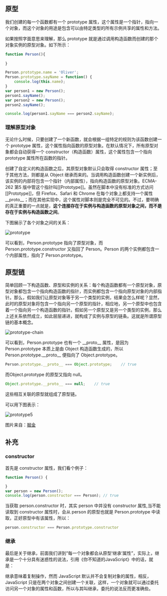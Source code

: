 ## 原型

我们创建的每一个函数都有一个 prototype 属性，这个属性是一个指针，指向一个对象，而这个对象的用途是包含可以由特定类型的所有示例共享的属性和方法。

如果按照字面意思来理解，那么 prototype 就是通过调用构造函数而创建的那个对象实例的原型对象。如下所示：

```js
function Person(){
	
}

Person.prototype.name = 'Oliver';
Person.prototype.sayName = function() {
	console.log(this.name);
}
var person1 = new Person();
person1.sayName();
var person2 = new Person();
person2.sayName();

console.log(person1.sayName === person2.sayName);
```

### 理解原型对象

无论什么时候，只要创建了一个新函数，就会根据一组特定的规则为该函数创建一个 prototype 属性，这个属性指向函数的原型对象。在默认情况下，所有原型对象都会自动获得一个 constructor（构造函数）属性，这个属性包含一个指向 prototype 属性所在函数的指针。

创建了自定义的构造函数之后，其原型对象默认只会取得 constructor 属性；至于其他方法，则都是从 Object 继承而来的。当调用构造函数创建一个新实例后，该实例的内部将包含一个指针（内部属性），指向构造函数的原型对象。ECMA-262 第5 版中管这个指针叫[[Prototype]]。虽然在脚本中没有标准的方式访问[[Prototype]]，但 Firefox、Safari 和 Chrome 在每个对象上都支持一个属性 \_\_proto__；而在其他实现中，这个属性对脚本则是完全不可见的。不过，要明确的真正重要的一点就是，**这个连接存在于实例与构造函数的原型对象之间，而不是存在于实例与构造函数之间**。

下图展示了各个对象之间的关系：

![prototype](https://user-images.githubusercontent.com/21052717/56959594-7dad3500-6b80-11e9-94d1-659ee3ac2d08.PNG)

可以看到，Person.prototype 指向了原型对象，而 Person.prototype.constructor 又指回了 Person。Person 的两个实例都包含一个内部属性，指向了 Person.prototype。

## 原型链

简单回顾一下构造函数、原型和实例的关系：每个构造函数都有一个原型对象，原型对象都包含一个指向构造函数的指针，而实例都包含一个指向原型对象的内部指针。那么，假如我们让原型对象等于另一个类型的实例，结果会怎么样呢？显然，此时的原型对象将包含一个指向另一个原型的指针，相应地，另一个原型中也包含着一个指向另一个构造函数的指针。假如另一个原型又是另一个类型的实例，那么上述关系依然成立，如此层层递进，就构成了实例与原型的链条。这就是所谓原型链的基本概念。

![prototype-chain](https://user-images.githubusercontent.com/21052717/56964258-6c1e5a00-6b8d-11e9-9301-cd479e621f2e.PNG)

可以看到，Person.prototype 也有一个 \_\_proto__ 属性，是因为 Person.prototype 本质上是由 Object 构造函数生成的，所以 Person.prototype.\_\_proto__ 便指向了 Object.prototype。

```js
Person.prototype.__proto__ === Object.prototype;    // true
```

而Object.prototype 的原型又指向 null。

```js
Object.prototype.__proto__ === null;    // true
```

这些相互关联的原型就组成了原型链。

可以用下图表示：

![prototype5](https://user-images.githubusercontent.com/21052717/56965293-85280a80-6b8f-11e9-9a89-23c2ff530ba5.png)

图片来自：[掘金](https://juejin.im/entry/58e5afbd44d904006d300243)

## 补充

### constructor

首先是 constructor 属性，我们看个例子：

```js
function Person() {

}
var person = new Person();
console.log(person.constructor === Person); // true
```

当获取 person.constructor 时，其实 person 中并没有 constructor 属性,当不能读取到 constructor 属性时，会从 person 的原型也就是 Person.prototype 中读取，正好原型中有该属性，所以：

```js
person.constructor === Person.prototype.constructor
```

### 继承

最后是关于继承，前面我们讲到“每一个对象都会从原型‘继承’属性”，实际上，继承是一个十分具有迷惑性的说法，引用《你不知道的JavaScript》中的话，就是：

继承意味着复制操作，然而 JavaScript 默认并不会复制对象的属性，相反，JavaScript 只是在两个对象之间创建一个关联，这样，一个对象就可以通过委托访问另一个对象的属性和函数，所以与其叫继承，委托的说法反而更准确些。
